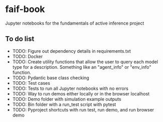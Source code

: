# faif-book
Jupyter notebooks for the fundamentals of active inference project


## To do list
- TODO: Figure out dependency details in requirements.txt
- TODO: Docker
- TODO: Create utility functions that allow the user to query each model type for a description. Something like an "agent_info" or "env_info" function.
- TODO: Pydantic base class checking
- TODO: Test cases
- TODO: Tests to run all Jupyter notebooks with no errors
- TODO: Way to run demos either locally or in the browser localhost
- TODO: Demo folder with simulation example outputs
- TODO: Bin folder with a run_test script with pytest
- TODO: Pyproject shortcuts with run test, run demo, and run browser demo